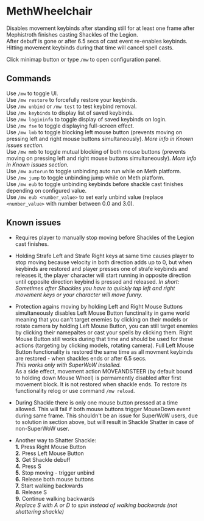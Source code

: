 # MethWheelchair

Disables movement keybinds after standing still for at least one frame after Mephistroth finishes casting Shackles of the Legion.<br>
After debuff is gone or after 6.5 secs of cast event re-enables keybinds.<br>
Hitting movement keybinds during that time will cancel spell casts.<br>

Click minimap button or type ``/mw`` to open configuration panel.<br>

## Commands

Use ``/mw`` to toggle UI.<br>
Use ``/mw restore`` to forcefully restore your keybinds.<br>
Use ``/mw unbind`` or ``/mw test`` to test keybind removal.<br>
Use ``/mw keybinds`` to display list of saved keybinds.<br>
Use ``/mw logininfo`` to toggle display of saved keybinds on login.<br>
Use ``/mw fse`` to toggle displaying full-screen effect.<br>
Use ``/mw lmb`` to toggle blocking left mouse button (prevents moving on pressing left and right mouse buttons simultaneously). *More info in Known issues section.*<br>
Use ``/mw mmb`` to toggle mutual blocking of both mouse buttons (prevents moving on pressing left and right mouse buttons simultaneously). *More info in Known issues section.*<br>
Use ``/mw autorun`` to toggle unbinding auto run while on Meth platform.<br>
Use ``/mw jump`` to toggle unbinding jump while on Meth platform.<br>
Use ``/mw eub`` to toggle unbinding keybinds before shackle cast finishes depending on configured value.<br>
Use ``/mw eub <number_value>`` to set early unbind value (replace ``<number_value>`` with number between 0.0 and 3.0).<br>


## Known issues

- Requires player to manually stop moving before Shackles of the Legion cast finishes.

- Holding Strafe Left and Strafe Right keys at same time causes player to stop moving because velocity in both direction adds up to 0, but when keybinds are restored and player presses one of strafe keybinds and releases it, the player character will start running in opposite direction until opposite direction keybind is pressed and released. *In short: Sometimes after Shackles you have to quickly tap left and right movement keys or your character will move funny.*

- Protection agains moving by holding Left and Right Mouse Buttons simultaneously disables Left Mouse Button functinality in game world meaning that you can't target enemies by clicking on their models or rotate camera by holding Left Mouse Button, you can still target enemies by clicking their namepaltes or cast your spells by clicking them. Right Mouse Button still works during that time and should be used for these actions (targeting by clicking models, rotating camera). Full Left Mouse Button functionality is restored the same time as all movment keybinds are restored - when shackles ends or after 6.5 secs. <br>*This works only with SuperWoW installed.* <br>As a side effect, movement action MOVEANDSTEER (by default bound to holding down Mouse Wheel) is permamently disabled after first movement block. It is not restored when shackle ends. To restore its functionality relog or use command ``/mw reload``.

- During Shackle there is only one mouse button pressed at a time allowed. This will fail if both mouse buttons trigger MouseDown event during same frame. This shouldn't be an issue for SuperWoW users, due to solution in section above, but will result in Shackle Shatter in case of non-SuperWoW user.

- Another way to Shatter Shackle:<br>
    **1.** Press Right Mouse Button<br>
    **2.** Press Left Mouse Button<br>
    **3.** Get Shackle debuff<br>
    **4.** Press S<br>
    **5.** Stop moving - trigger unbind<br>
    **6.** Release both mouse buttons<br>
    **7.** Start walking backwards<br>
    **8.** Release S<br>
    **9.** Continue walking backwards<br>
    *Replace S with A or D to spin instead of walking backwards (not shattering shackle)*<br>